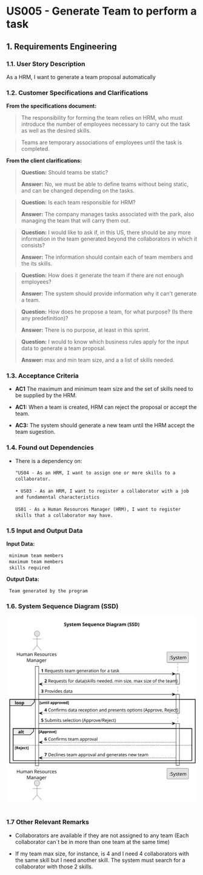 # US005 - Generate Team to perform a task


## 1. Requirements Engineering

### 1.1. User Story Description

As a HRM, I want to generate a team proposal automatically

### 1.2. Customer Specifications and Clarifications 

**From the specifications document:**

>	The responsibility for forming the team relies on HRM, who must introduce the number of employees   necessary to carry out the task as well as the desired skills.

>	Teams are temporary associations of employees until the task is completed.


**From the client clarifications:**


> **Question:** Should teams be static?
>
> **Answer:** No, we must be able to define teams without being static, and can be changed depending on the tasks.

> **Question:** Is each team responsible for HRM?
>
> **Answer:** The company manages tasks associated with the park, also managing the team that will carry them out.

> **Question:** I would like to ask if, in this US, there should be any more information in the team generated beyond the collaborators in which it consists?
>
> **Answer:** The information should contain each of team members and the its skills.

> **Question:** How does it generate the team if there are not enough employees?
>
> **Answer:** The system should provide information why it can't generate a team.

> **Question:** How does he propose a team, for what purpose? (Is there any predefinition)?
>
> **Answer:** There is no purpose, at least in this sprint.

> **Question:** I would to know which business rules apply for the input data to generate a team proposal.
>
> **Answer:** max and min team size, and a a list of skills needed.



### 1.3. Acceptance Criteria

* **AC1**  The maximum and minimum team size and the set of skills need to be supplied by
the HRM.

* **AC1:** When a team is created, HRM can reject the proposal or accept the team.

* **AC3:** The system should generate a new team until the HRM accept the team sugestion.


### 1.4. Found out Dependencies

* There is a dependency on:
      
      "US04 - As an HRM, I want to assign one or more skills to a collaborator.

      • US03 - As an HRM, I want to register a collaborator with a job and fundamental characteristics

      US01 - As a Human Resources Manager (HRM), I want to register skills that a collaborator may have.



### 1.5 Input and Output Data

**Input Data:**


     minimum team members
     maximum team members
     skills required
	

**Output Data:**

     Team generated by the program


### 1.6. System Sequence Diagram (SSD)

![System Sequence Diagram](svg/us005-system-sequence-diagram.svg)

#
### 1.7 Other Relevant Remarks

* Collaborators are available if they are not assigned to any team (Each collaborator can´t be in more than one team at the same time)

* If my team max size, for instance, is 4 and I need 4 collaborators with the same skill but I need another skill. The system must search for a collaborator with those 2 skills.